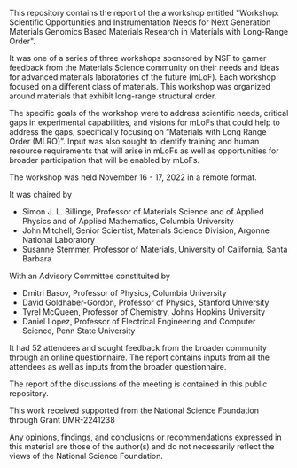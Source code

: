This repository contains the report of the a workshop entitled "Workshop: Scientific Opportunities and Instrumentation Needs for Next Generation Materials Genomics Based Materials Research in Materials with Long-Range Order".

It was one of a series of three workshops sponsored by NSF to garner feedback from the Materials Science community on their needs and ideas for advanced materials laboratories of the future (mLoF).  Each workshop focused on a different class of materials.  This workshop was organized around materials that exhibit long-range structural order.

The specific goals of the workshop were to address scientific needs, critical gaps in experimental capabilities, and visions for mLoFs that could help to address the gaps, specifically focusing on “Materials with Long Range Order (MLRO)”.  Input was also sought to identify training and human resource requirements that will arise in mLoFs as well as opportunities for broader participation that will be enabled by mLoFs.

The workshop was held November 16 - 17, 2022 in a remote format.

It was chaired by
 - Simon J. L. Billinge, Professor of Materials Science and of Applied Physics and of Applied Mathematics, Columbia University
 - John Mitchell, Senior Scientist, Materials Science Division, Argonne National Laboratory
 - Susanne Stemmer, Professor of Materials, University of California, Santa Barbara

With an Advisory Committee constituited by
 - Dmitri Basov, Professor of Physics, Columbia University
 - David Goldhaber-Gordon, Professor of Physics, Stanford University
 - Tyrel McQueen, Professor of Chemistry, Johns Hopkins University
 - Daniel Lopez, Professor of Electrical Engineering and Computer Science, Penn State University

It had 52 attendees and sought feedback from the broader community through an online questionnaire.  The report contains inputs from all the attendees as well as inputs from the broader questionnaire.

The report of the discussions of the meeting is contained in this public repository.

This work received supported from the National Science Foundation through Grant DMR-2241238

Any opinions, findings, and conclusions or recommendations expressed in this material are those of the author(s) and do not necessarily reflect the views of the National Science Foundation.
